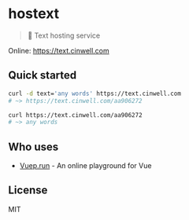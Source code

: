 # hostext

> 🔡 Text hosting service

Online: https://text.cinwell.com

## Quick started

```sh
curl -d text='any words' https://text.cinwell.com
# ~> https://text.cinwell.com/aa906272

curl https://text.cinwell.com/aa906272
# ~> any words
```

## Who uses

* [Vuep.run](https://vuep.run) - An online playground for Vue

## License

MIT

